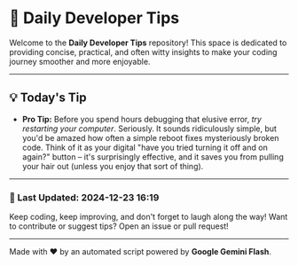 
# 🌟 Daily Developer Tips

Welcome to the **Daily Developer Tips** repository! This space is dedicated to providing concise, practical, and often witty insights to make your coding journey smoother and more enjoyable.

---

## 💡 Today's Tip

- **Pro Tip:**  Before you spend hours debugging that elusive error,  *try restarting your computer*.  Seriously.  It sounds ridiculously simple, but you'd be amazed how often a simple reboot fixes mysteriously broken code. Think of it as your digital "have you tried turning it off and on again?" button –  it's surprisingly effective, and it saves you from pulling your hair out (unless you enjoy that sort of thing).

---

### 📅 Last Updated: 2024-12-23 16:19

Keep coding, keep improving, and don't forget to laugh along the way! Want to contribute or suggest tips? Open an issue or pull request!

---

Made with ❤️ by an automated script powered by **Google Gemini Flash**.
